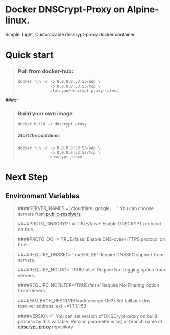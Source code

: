 # Docker DNSCrypt-Proxy on Alpine-linux.

Simple, Light, Customizable dnscrypt-proxy docker container.


# Quick start
>### Pull from docker-hub:
>     docker run -d -p 0.0.0.0:53:53/udp \
>                   -p 0.0.0.0:53:53/tcp \ 
>                   alotnyan/dnscrypt-proxy:latest

###or

>### Build your own image:
>     docker build -t dnscrypt-proxy .
>##### Start the container:
>     docker run -d -p 0.0.0.0:53:53/udp \
>                   -p 0.0.0.0:53:53/tcp \ 
>                   dnscrypt-proxy
> 


# Next Step


## Environment Variables
>####SERVER_NAMES =' cloudflare, google, ... '
>You can choose servers from [public-resolvers](https://github.com/DNSCrypt/dnscrypt-resolvers/blob/master/v2/public-resolvers.md).

>####PROTO_DNSCRYPT ='TRUE/false'
>Enable DNSCRYPT protocol on true. 

>####PROTO_DOH='TRUE/false'
>Enable DNS-over-HTTPS protocol on true.

>####REQUIRE_DNSSEC='true/FALSE'
>Require DNSSEC support from servers.

>####REQUIRE_NOLOG='TRUE/false'
>Require No-Logging option from servers.

>####REQUIRE_NOFILTER='TRUE/false'
>Require No-Filtering option from servers.

>####FALLBACK_RESOLVER=address:port(53)
>Set fallback dns-resolver address.
>ex) ~=1.1.1.1:53

>####VERSION=''
>You can set version of DNSCrypt-proxy on build process by this variable.
>Version parameter is tag or branch name of [dnscrypt-proxy](https://github.com/jedisct1/dnscrypt-proxy) repository.